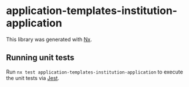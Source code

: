 # application-templates-institution-application

This library was generated with [Nx](https://nx.dev).

## Running unit tests

Run `nx test application-templates-institution-application` to execute the unit tests via [Jest](https://jestjs.io).
